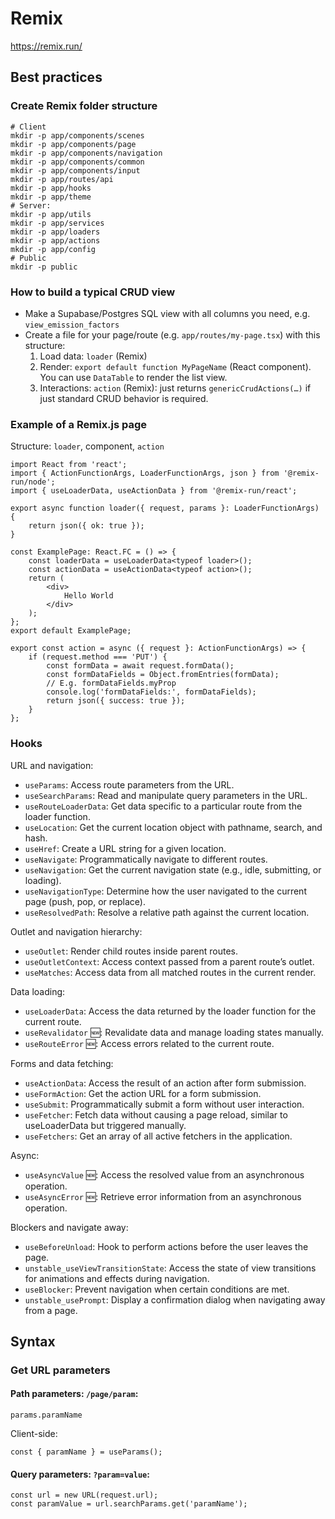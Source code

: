 # Remix

https://remix.run/

## Best practices

### Create Remix folder structure

	# Client
	mkdir -p app/components/scenes
	mkdir -p app/components/page
	mkdir -p app/components/navigation
	mkdir -p app/components/common
	mkdir -p app/components/input
	mkdir -p app/routes/api
	mkdir -p app/hooks
	mkdir -p app/theme
	# Server:
	mkdir -p app/utils
	mkdir -p app/services
	mkdir -p app/loaders
	mkdir -p app/actions
	mkdir -p app/config
	# Public
	mkdir -p public

### How to build a typical CRUD view

- Make a Supabase/Postgres SQL view with all columns you need, e.g. `view_emission_factors`
- Create a file for your page/route (e.g. `app/routes/my-page.tsx`) with this structure:
	1. Load data: `loader` (Remix)
	2. Render: `export default function MyPageName` (React component). You can use `DataTable` to render the list view.
	3. Interactions: `action` (Remix): just returns `genericCrudActions(…)` if just standard CRUD behavior is required.

### Example of a Remix.js page

Structure: `loader`, component, `action`

	import React from 'react';
	import { ActionFunctionArgs, LoaderFunctionArgs, json } from '@remix-run/node';
	import { useLoaderData, useActionData } from '@remix-run/react';

	export async function loader({ request, params }: LoaderFunctionArgs) {
		return json({ ok: true });
	}

	const ExamplePage: React.FC = () => {
		const loaderData = useLoaderData<typeof loader>();
		const actionData = useActionData<typeof action>();
		return (
			<div>
				Hello World
			</div>
		);
	};
	export default ExamplePage;

	export const action = async ({ request }: ActionFunctionArgs) => {
		if (request.method === 'PUT') {
			const formData = await request.formData();
			const formDataFields = Object.fromEntries(formData);
			// E.g. formDataFields.myProp
			console.log('formDataFields:', formDataFields);
			return json({ success: true });
		}
	};

### Hooks

URL and navigation:

- `useParams`: Access route parameters from the URL.
- `useSearchParams`: Read and manipulate query parameters in the URL.
- `useRouteLoaderData`: Get data specific to a particular route from the loader function.
- `useLocation`: Get the current location object with pathname, search, and hash.
- `useHref`: Create a URL string for a given location.
- `useNavigate`: Programmatically navigate to different routes.
- `useNavigation`: Get the current navigation state (e.g., idle, submitting, or loading).
- `useNavigationType`: Determine how the user navigated to the current page (push, pop, or replace).
- `useResolvedPath`: Resolve a relative path against the current location.

Outlet and navigation hierarchy:

- `useOutlet`: Render child routes inside parent routes.
- `useOutletContext`: Access context passed from a parent route’s outlet.
- `useMatches`: Access data from all matched routes in the current render.

Data loading:

- `useLoaderData`: Access the data returned by the loader function for the current route.
- `useRevalidator` 🆕: Revalidate data and manage loading states manually.
- `useRouteError` 🆕: Access errors related to the current route.

Forms and data fetching:

- `useActionData`: Access the result of an action after form submission.
- `useFormAction`: Get the action URL for a form submission.
- `useSubmit`: Programmatically submit a form without user interaction.
- `useFetcher`: Fetch data without causing a page reload, similar to useLoaderData but triggered manually.
- `useFetchers`: Get an array of all active fetchers in the application.

Async:

- `useAsyncValue` 🆕: Access the resolved value from an asynchronous operation.
- `useAsyncError` 🆕: Retrieve error information from an asynchronous operation.

Blockers and navigate away:

- `useBeforeUnload`: Hook to perform actions before the user leaves the page.
- `unstable_useViewTransitionState`: Access the state of view transitions for animations and effects during navigation.
- `useBlocker`: Prevent navigation when certain conditions are met.
- `unstable_usePrompt`: Display a confirmation dialog when navigating away from a page.


## Syntax

### Get URL parameters

#### Path parameters: `/page/param`:

	params.paramName

Client-side:

	const { paramName } = useParams();

#### Query parameters: `?param=value`:

	const url = new URL(request.url);
	const paramValue = url.searchParams.get('paramName');
